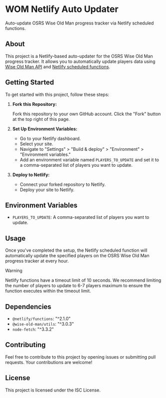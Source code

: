 # WOM Netlify Auto Updater

Auto-update OSRS Wise Old Man progress tracker via Netlify scheduled functions.

## About

This project is a Netlify-based auto-updater for the OSRS Wise Old Man progress tracker. It allows you to automatically update players data using [Wise Old Man API](https://docs.wiseoldman.net/) and [Netlify scheduled functions](https://docs.netlify.com/functions/scheduled-functions/#getting-started).

## Getting Started

To get started with this project, follow these steps:

1. **Fork this Repository:**

   Fork this repository to your own GitHub account. Click the "Fork" button at the top right of this page.

2. **Set Up Environment Variables:**

   - Go to your Netlify dashboard.
   - Select your site.
   - Navigate to "Settings" > "Build & deploy" > "Environment" > "Environment variables."
   - Add an environment variable named `PLAYERS_TO_UPDATE` and set it to a comma-separated list of players you want to update.

3. **Deploy to Netlify:**

   - Connect your forked repository to Netlify.
   - Deploy your site to Netlify.

## Environment Variables

- `PLAYERS_TO_UPDATE`: A comma-separated list of players you want to update.

## Usage

Once you've completed the setup, the Netlify scheduled function will automatically update the specified players on the OSRS Wise Old Man progress tracker at every hour.

> [!WARNING]
> Netlify functions have a timeout limit of 10 seconds. We recommend limiting the number of players to update to 6-7 players maximum to ensure the function executes within the timeout limit.

## Dependencies

- `@netlify/functions`: "^2.1.0"
- `@wise-old-man/utils`: "^3.0.3"
- `node-fetch`: "^3.3.2"

## Contributing

Feel free to contribute to this project by opening issues or submitting pull requests. Your contributions are welcome!

## License

This project is licensed under the ISC License.
